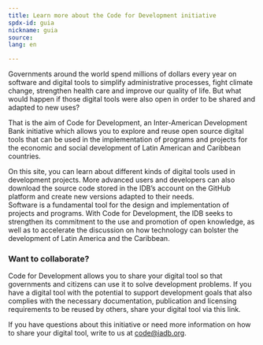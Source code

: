 ```yaml
---
title: Learn more about the Code for Development initiative
spdx-id: guia
nickname: guia
source: 
lang: en

---
```

Governments around the world spend millions of dollars every year on software and digital tools to simplify administrative processes, fight climate change, strengthen health care and improve our quality of life. But what would happen if those digital tools were also open in order to be shared and adapted to new uses?

That is the aim of Code for Development, an Inter-American Development Bank initiative which allows you to explore and reuse open source digital tools that can be used in the implementation of programs and projects for the economic and social development of Latin American and Caribbean countries.

On this site, you can learn about different kinds of digital tools used in development projects. More advanced users and developers can also download the source code stored in the IDB’s account on the GitHub platform and create new versions adapted to their needs.  
Software is a fundamental tool for the design and implementation of projects and programs. With Code for Development, the IDB seeks to strengthen its commitment to the use and promotion of open knowledge, as well as to accelerate the discussion on how technology can bolster the development of Latin America and the Caribbean.


### Want to collaborate?

Code for Development allows you to share your digital tool so that governments and citizens can use it to solve development problems. If you have a digital tool with the potential to support development goals that also complies with the necessary documentation, publication and licensing requirements to be reused by others, share your digital tool via this link.

If you have questions about this initiative or need more information on how to share your digital tool, write to us at code@iadb.org.

<style> .ocultar_breadcrumb_espanol{ display:none; } .ocultar_home_espanol{ display:none; } </style>
